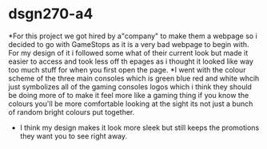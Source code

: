 # dsgn270-a4
*For this project we got hired by a"company" to make them a webpage so i decided to go with GameStops as it is a very bad webpage to begin with. For my design of it i followed some what of their current look but made it easier to access and took less off th epages as i thought it looked like way too much stuff for when you first open the page. 
*I went with the colour scheme of the three main consoles which is green blue red and white whcih just symbolizes all of the gaming consoles logos which i think they should be doing more of to make it feel more like a gaming thing if you know the colours you'll be more comfortable looking at the sight its not just a bunch of random bright colours put together.
* I think my design makes it look more sleek but still keeps the promotions they want you to see right away.
